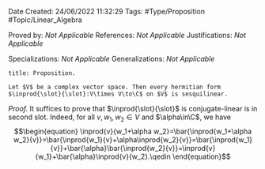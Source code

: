 <div class="topSpace"></div>

Date Created: 24/06/2022 11:32:29
Tags: #Type/Proposition #Topic/Linear_Algebra

Proved by: <i>Not Applicable</i>
References: <i>Not Applicable</i>
Justifications: <i>Not Applicable</i>

Specializations: <i>Not Applicable</i>
Generalizations: <i>Not Applicable</i>

``` ad-Proposition
title: Proposition.

Let $V$ be a complex vector space. Then every hermitian form $\inprod{\slot}{\slot}:V\times V\to\C$ on $V$ is sesquilinear.

```

<i>Proof.</i> It suffices to prove that $\inprod{\slot}{\slot}$ is conjugate-linear is in second slot. Indeed, for all $v,w_1,w_2\in V$ and $\alpha\in\C$, we have
$$\begin{equation}
    \inprod{v}{w_1+\alpha w_2}=\bar{\inprod{w_1+\alpha w_2}{v}}=\bar{\inprod{w_1}{v}+\alpha\inprod{w_2}{v}}=\bar{\inprod{w_1}{v}}+\bar{\alpha}\bar{\inprod{w_2}{v}}=\inprod{v}{w_1}+\bar{\alpha}\inprod{v}{w_2}.\qedin
\end{equation}$$
